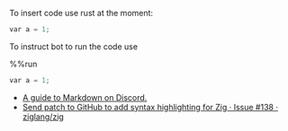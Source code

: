 To insert code use rust at the moment:

```rust
var a = 1;
```

To instruct bot to run the code use

%%run

```rust
var a = 1;
```

- [A guide to Markdown on Discord.](https://gist.github.com/matthewzring/9f7bbfd102003963f9be7dbcf7d40e51)
- [Send patch to GitHub to add syntax highlighting for Zig · Issue #138 · ziglang/zig](https://github.com/ziglang/zig/issues/138)
